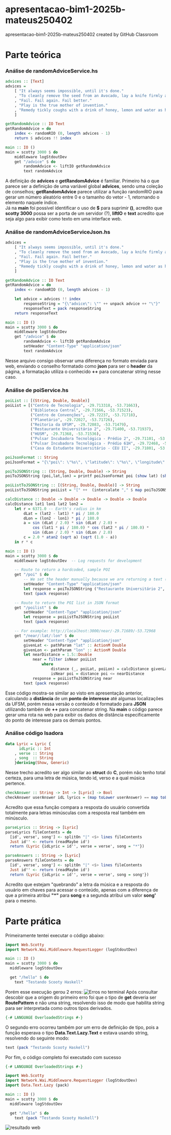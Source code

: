 # apresentacao-bim1-2025b-mateus250402
apresentacao-bim1-2025b-mateus250402 created by GitHub Classroom

# Parte teórica

### Análise de randomAdviceService.hs
```haskell
advices :: [Text]
advices =
    [ "It always seems impossible, until it's done."
    , "To cleanly remove the seed from an Avocado, lay a knife firmly across it, and twist."
    , "Fail. Fail again. Fail better."
    , "Play is the true mother of invention."
    , "Remedy tickly coughs with a drink of honey, lemon and water as hot as you can take."
    ]

getRandomAdvice :: IO Text
getRandomAdvice = do
    index <- randomRIO (0, length advices - 1)
    return $ advices !! index

main :: IO ()
main = scotty 3000 $ do
    middleware logStdoutDev
    get "/advice" $ do
        randomAdvice <- liftIO getRandomAdvice   
        text randomAdvice
```
A definição de **advices** e **getRandomAdvice** é familiar. Primeiro há o que parece ser a definição de uma variável global **advices**, sendo uma coleção de conselhos; **getRandomAdvice** parece utilizar a função randomRIO para gerar um número aleatório entre 0 e o tamanho do vetor - 1, retornando o elemento naquele índice.  
Já na **main** foi possível identificar o uso de **$** para suprimir **()**, acredito que **scotty 3000** possa ser a porta de um servidor (?), **liftIO** e **text** acredito que seja algo para exibir como texto em uma interface web.

### Análise de randomAdviceServiceJson.hs
```haskell
advices =
    [ "It always seems impossible, until it's done."
    , "To cleanly remove the seed from an Avocado, lay a knife firmly across it, and twist."
    , "Fail. Fail again. Fail better."
    , "Play is the true mother of invention."
    , "Remedy tickly coughs with a drink of honey, lemon and water as hot as you can take."
    ]

getRandomAdvice :: IO Text
getRandomAdvice = do
    index <- randomRIO (0, length advices - 1)

    let advice = advices !! index
        responseString = "{\"advice\": \"" ++ unpack advice ++ "\"}"
        responseText = pack responseString
    return responseText

main :: IO ()
main = scotty 3000 $ do
    middleware logStdoutDev
    get "/advice" $ do
        randomAdvice <- liftIO getRandomAdvice
        setHeader "Content-Type" "application/json"
        text randomAdvice
```
Nesse arquivo consigo observar uma diferença no formato enviada para web, enviando o conselho formatado como **json** para ser o **header** da página, a formatação utiliza o conhecido **++** para concatenar string nesse caso.

### Análise de poiService.hs
```haskell
poiList :: [(String, Double, Double)]
poiList = [("Centro de Tecnologia", -29.713318, -53.71663),
           ("Biblioteca Central", -29.71566, -53.71523),
           ("Centro de Convenções", -29.72237, -53.71718),
           ("Planetário", -29.72027, -53.71726),
           ("Reitoria da UFSM", -29.72083, -53.71479),
           ("Restaurante Universitário 2", -29.71400, -53.71937),
           ("HUSM", -29.71368, -53.71536),
           ("Pulsar Incubadora Tecnológica - Prédio 2", -29.71101, -53.71634),
           ("Pulsar Incubadora Tecnológica - Prédio 61H", -29.72468, -53.71335),
           ("Casa do Estudante Universitário - CEU II", -29.71801, -53.71465)]

poiJsonFormat :: String
poiJsonFormat = "{\"poi\": \"%s\", \"latitude\": \"%s\", \"longitude\": \"%s\"}"

poiToJSONString :: (String, Double, Double) -> String
poiToJSONString (poi,lat,lon) = printf poiJsonFormat poi (show lat) (show lon)

poiListToJSONString :: [(String, Double, Double)] -> String
poiListToJSONString poiList = "[" ++  (intercalate "," $ map poiToJSONString poiList) ++ "]"

calcDistance :: Double -> Double -> Double -> Double -> Double
calcDistance lat1 lon1 lat2 lon2 = 
    let r = 6371.0 -- Earth's radius in km
        dLat = (lat2 - lat1) * pi / 180.0
        dLon = (lon2 - lon1) * pi / 180.0
        a = sin (dLat / 2.0) * sin (dLat / 2.0) +
            cos (lat1 * pi / 180.0) * cos (lat2 * pi / 180.0) *
            sin (dLon / 2.0) * sin (dLon / 2.0)
        c = 2.0 * atan2 (sqrt a) (sqrt (1.0 - a))
    in r * c

main :: IO ()
main = scotty 3000 $ do
    middleware logStdoutDev  -- Log requests for development

    -- Route to return a hardcoded, sample POI
    get "/poi" $ do
        -- We set the header manually because we are returning a text (manually formatted as json)
        setHeader "Content-Type" "application/json"
        let response = poiToJSONString ("Restaurante Universitário 2", -29.71400, -53.71937)
        text (pack response)

    -- Route to return the POI list in JSON format
    get "/poilist" $ do
        setHeader "Content-Type" "application/json"
        let response = poiListToJSONString poiList
        text (pack response)    

    -- For example: http://localhost:3000/near/-29.71689/-53.72968
    get "/near/:lat/:lon" $ do
        setHeader "Content-Type" "application/json"
        givenLat <- pathParam "lat" :: ActionM Double
        givenLon <- pathParam "lon" :: ActionM Double
        let nearDistance = 1.5::Double
            near = filter isNear poiList
                where
                    distance (_, poiLat, poiLon) = calcDistance givenLat givenLon poiLat poiLon
                    isNear poi = distance poi <= nearDistance
            response = poiListToJSONString near
        text (pack response)
```
Esse código mostra-se similar ao visto em apresentação anterior, calculando a **distância** de um **ponto de interesse** até algumas localizações da UFSM, porém nessa versão o conteúdo é formatado para **JSON** utilizando também de **++** para concatenar string. Na **main** o código parece gerar uma rota na web para exibir os dados de distância especificamente do ponto de interesse para os demais pontos.

### Análise código Isadora
```haskell
data Lyric = Lyric {
      idLyric :: Int
    , verse :: String
    , song  :: String
    }deriving(Show, Generic)
```
Nesse trecho acredito ser algo similar ao **struct** do **C**, porém não tenho total certeza, para uma letra de música, tendo id, verso e a qual música pertence.
```haskell
checkAnswer :: String -> Int -> [Lyric] -> Bool
checkAnswer userAnswer idL lyrics = (map toLower userAnswer) == map toLower (song ((getAnswer lyrics idL)!!0))
```
Acredito que essa função compara a resposta do usuário convertida totalmente para letras minúsculas com a resposta real também em minúsculo.

```haskell
parseLyrics :: String -> [Lyric]
parseLyrics fileContents = do
  [id', verse', song'] <- splitOn "|" <$> lines fileContents
  Just id'' <- return (readMaybe id')
  return (Lyric {idLyric = id'', verse = verse', song = "*"})

parseAnswers :: String -> [Lyric]
parseAnswers fileContents = do
  [id', verse', song'] <- splitOn "|" <$> lines fileContents
  Just id'' <- return (readMaybe id')
  return (Lyric {idLyric = id'', verse = verse', song = song'})
```
Acredito que estejam "quebrando" a letra da música e a resposta do usuário em chaves para acessar o conteúdo, apenas com a diferença de que a primeira atribui **"*"** para **song** e a segunda atribui um valor **song'** para o mesmo.

# Parte prática
Primeiramente tentei executar o código abaixo:
```haskell
import Web.Scotty
import Network.Wai.Middleware.RequestLogger (logStdoutDev)

main :: IO ()
main = scotty 3000 $ do
  middleware logStdoutDev

  get "/hello" $ do
    text "Testando Scooty Haskell"
```
Porém esse execução gerou 2 erros:
![Erros no terminal](img/erros_terminal.png)
Após consultar descobir que a origem do primeiro erro foi que o tipo de **get** deveria ser **RoutePattern** e não uma string, resolvendo isso de modo que habilita string para ser interpretada como outros tipos derivados.
```haskell
{-# LANGUAGE OverloadedStrings #-}
```
O segundo erro ocorreu também por um erro de definição de tipo, pois a função esperava o tipo **Data.Text.Lazy.Text** e estava usando string, resolvendo do seguinte modo:
```haskell
text (pack "Testando Scooty Haskell")
```
Por fim, o código completo foi executado com sucesso
```haskell
{-# LANGUAGE OverloadedStrings #-}

import Web.Scotty
import Network.Wai.Middleware.RequestLogger (logStdoutDev)
import Data.Text.Lazy (pack) 

main :: IO ()
main = scotty 3000 $ do
  middleware logStdoutDev

  get "/hello" $ do
    text (pack "Testando Scooty Haskell") 
```
![resultado web](img/resultado_web.png)